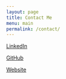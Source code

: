 ```yaml
---
layout: page
title: Contact Me
menu: main
permalink: /contact/
---
```


[LinkedIn](linkedin.com/in/bernard-chong/)

[GitHub](github.com/berniewernie)

[Website](index.markdown)



